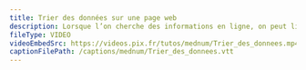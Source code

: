 ```yaml
---
title: Trier des données sur une page web
description: Lorsque l’on cherche des informations en ligne, on peut limiter certains résultats en triant les données. On vous explique tout, de A à Z !
fileType: VIDEO
videoEmbedSrc: https://videos.pix.fr/tutos/mednum/Trier_des_donnees.mp4
captionFilePath: /captions/mednum/Trier_des_donnees.vtt
---
```


